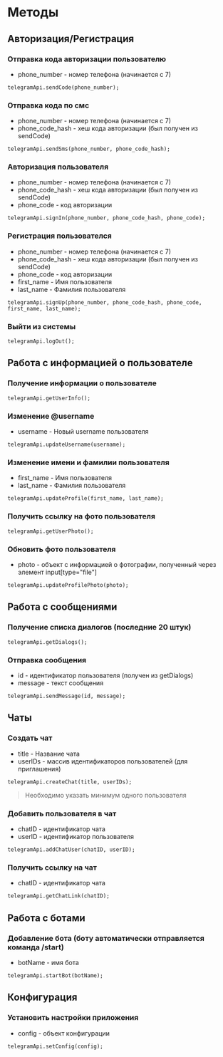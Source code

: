 # Методы

## Авторизация/Регистрация
### Отправка кода авторизации пользователю
* phone_number - номер телефона (начинается с 7)
```
telegramApi.sendCode(phone_number);
```
### Отправка кода по смс
* phone_number - номер телефона (начинается с 7)
* phone_code_hash - хеш кода авторизации (был получен из sendCode)
```
telegramApi.sendSms(phone_number, phone_code_hash);
```
### Авторизация пользователя
* phone_number - номер телефона (начинается с 7)
* phone_code_hash - хеш кода авторизации (был получен из sendCode)
* phone_code - код авторизации
```
telegramApi.signIn(phone_number, phone_code_hash, phone_code);
```
### Регистрация пользователся
* phone_number - номер телефона (начинается с 7)
* phone_code_hash - хеш кода авторизации (был получен из sendCode)
* phone_code - код авторизации
* first_name - Имя пользователя
* last_name - Фамилия пользователя
```
telegramApi.signUp(phone_number, phone_code_hash, phone_code, first_name, last_name);
```
### Выйти из системы
```
telegramApi.logOut();
```

## Работа с информацией о пользователе
### Получение информации о пользователе
```
telegramApi.getUserInfo();
```
### Изменение @username
* username - Новый username пользователя
```
telegramApi.updateUsername(username);
```
### Изменение имени и фамилии пользователя
* first_name - Имя пользователя
* last_name - Фамилия пользователя
```
telegramApi.updateProfile(first_name, last_name);
```
### Получить ссылку на фото пользователя
```
telegramApi.getUserPhoto();
```
### Обновить фото пользователя
* photo - объект с информацией о фотографии, полученный через элемент input[type="file"]
```
telegramApi.updateProfilePhoto(photo);
```

## Работа с сообщениями
### Получение списка диалогов (последние 20 штук)
```
telegramApi.getDialogs();
```
### Отправка сообщения
* id - идентификатор пользователя (получен из getDialogs)
* message - текст сообщения
```
telegramApi.sendMessage(id, message);
```

## Чаты
### Создать чат
* title - Название чата
* userIDs - массив идентификаторов пользователей (для приглашения)
```
telegramApi.createChat(title, userIDs);
```
> Необходимо указать минимум одного пользователя

### Добавить пользователя в чат
* chatID - идентификатор чата
* userID - идентификатор пользователя
```
telegramApi.addChatUser(chatID, userID);
```
### Получить ссылку на чат
* chatID - идентификатор чата
```
telegramApi.getChatLink(chatID);
```

## Работа с ботами
### Добавление бота (боту автоматически отправляется команда /start)
* botName - имя бота
```
telegramApi.startBot(botName);
```

## Конфигурация
### Установить настройки приложения
* config - объект конфигурации
```
telegramApi.setConfig(config);
```
